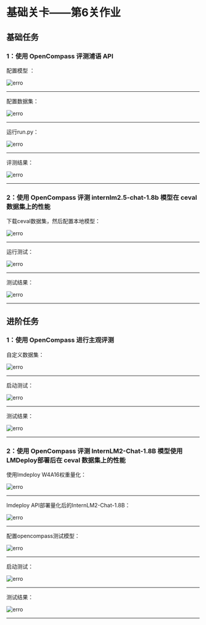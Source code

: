 
# 基础关卡——第6关作业

    
## 基础任务

### 1：使用 OpenCompass 评测浦语 API

配置模型 ：

  
![erro](https://github.com/Victory-7291/AI_Lab/raw/main/images/oc1.png "2024-11-20%2010-52-40.png")

  
-------------------------------------------------------------------------------------------------------------------

  
配置数据集：

  
![erro](https://github.com/Victory-7291/AI_Lab/raw/main/images/oc2.png "2024-11-20%2016-23-28.png")

  
-------------------------------------------------------------------------------------------------------------------


运行run.py：

  
![erro](https://github.com/Victory-7291/AI_Lab/raw/main/images/oc3.png "2024-11-20%2021-42-15.png")

  
-------------------------------------------------------------------------------------------------------------------


评测结果：

  
![erro](https://github.com/Victory-7291/AI_Lab/raw/main/images/oc4.png "2024-11-20%2021-42-31.png")

  
-------------------------------------------------------------------------------------------------------------------


### 2：使用 OpenCompass 评测 internlm2.5-chat-1.8b 模型在 ceval 数据集上的性能

  
下载ceval数据集，然后配置本地模型：

  
![erro](https://github.com/Victory-7291/AI_Lab/raw/main/images/oc6.png "2024-11-20%2021-43-08.png")

  
-------------------------------------------------------------------------------------------------------------------


运行测试：

  
![erro](https://github.com/Victory-7291/AI_Lab/raw/main/images/oc7.png "2024-11-20%2021-42-31.png")

  
-------------------------------------------------------------------------------------------------------------------


测试结果：

![erro](https://github.com/Victory-7291/AI_Lab/raw/main/images/oc8.png "2024-11-20%2021-42-15.png")

  
-------------------------------------------------------------------------------------------------------------------


## 进阶任务

### 1：使用 OpenCompass 进行主观评测
  
自定义数据集：

![erro](https://github.com/Victory-7291/AI_Lab/raw/main/images/2024-11-30%2021-38-19.png "2024-11-20%2021-43-08.png")

  
-------------------------------------------------------------------------------------------------------------------


启动测试：

  
![erro](https://github.com/Victory-7291/AI_Lab/raw/main/images/2024-11-30%2021-39-33.png "2024-11-20%2021-43-50.png")

  
-------------------------------------------------------------------------------------------------------------------


测试结果：

  
![erro](https://github.com/Victory-7291/AI_Lab/raw/main/images/2024-11-30%2021-39-49.png "2024-11-20%2021-43-50.png")

  
-------------------------------------------------------------------------------------------------------------------

  
### 2：使用 OpenCompass 评测 InternLM2-Chat-1.8B 模型使用 LMDeploy部署后在 ceval 数据集上的性能

  
使用lmdeploy W4A16权重量化：

![erro](https://github.com/Victory-7291/AI_Lab/raw/main/images/oc9.png "2024-11-20%2021-43-08.png")

  
-------------------------------------------------------------------------------------------------------------------


lmdeploy API部署量化后的InternLM2-Chat-1.8B：

  
![erro](https://github.com/Victory-7291/AI_Lab/raw/main/images/oc10.png "2024-11-20%2021-43-50.png")

  
-------------------------------------------------------------------------------------------------------------------


配置opencompass测试模型：

  
![erro](https://github.com/Victory-7291/AI_Lab/raw/main/images/oc11.png "2024-11-20%2021-43-50.png")

  
-------------------------------------------------------------------------------------------------------------------


启动测试：

  
![erro](https://github.com/Victory-7291/AI_Lab/raw/main/images/oc12.png "2024-11-20%2021-43-50.png")

  
-------------------------------------------------------------------------------------------------------------------


测试结果：

  
![erro](https://github.com/Victory-7291/AI_Lab/raw/main/images/oc13.png "2024-11-20%2021-43-50.png")

  
-------------------------------------------------------------------------------------------------------------------


